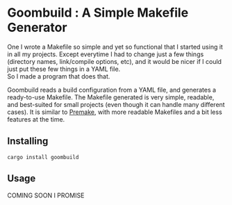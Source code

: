 # Goombuild : A Simple Makefile Generator

One I wrote a Makefile so simple and yet so functional that I started using it in all my projects. Except everytime I had to change just a few things (directory names, link/compile options, etc), and it would be nicer if I could just put these few things in a YAML file.  
So I made a program that does that.  

Goombuild reads a build configuration from a YAML file, and generates a ready-to-use Makefile. The Makefile generated is very simple, readable, and best-suited for small projects (even though it can handle many different cases). It is similar to [Premake](https://premake.github.io/), with more readable Makefiles and a bit less features at the time. 

## Installing 
`cargo install goombuild`

## Usage
COMING SOON I PROMISE 